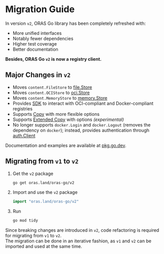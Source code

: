 # Migration Guide

In version `v2`, ORAS Go library has been completely refreshed with:

- More unified interfaces
- Notably fewer dependencies
- Higher test coverage
- Better documentation

**Besides, ORAS Go `v2` is now a registry client.**

## Major Changes in `v2`

- Moves `content.FileStore` to [file.Store](https://pkg.go.dev/oras.land/oras-go/v2/content/file#Store)
- Moves `content.OCIStore` to [oci.Store](https://pkg.go.dev/oras.land/oras-go/v2/content/oci#Store)
- Moves `content.MemoryStore` to [memory.Store](https://pkg.go.dev/oras.land/oras-go/v2/content/memory#Store)
- Provides [SDK](https://pkg.go.dev/oras.land/oras-go/v2/registry/remote) to interact with OCI-compliant and Docker-compliant registries
- Supports [Copy](https://pkg.go.dev/oras.land/oras-go/v2#Copy) with more flexible options
- Supports [Extended Copy](https://pkg.go.dev/oras.land/oras-go/v2#ExtendedCopy) with options *(experimental)*
- No longer supports `docker.Login` and `docker.Logout` (removes the dependency on `docker`); instead, provides authentication through [auth.Client](https://pkg.go.dev/oras.land/oras-go/v2/registry/remote/auth#Client)

Documentation and examples are available at [pkg.go.dev](https://pkg.go.dev/oras.land/oras-go/v2).

## Migrating from `v1` to `v2`

1. Get the `v2` package

    ```sh
    go get oras.land/oras-go/v2
    ```

2. Import and use the `v2` package

    ```go
    import "oras.land/oras-go/v2"
    ```

3. Run

   ```sh
   go mod tidy
    ```

Since breaking changes are introduced in `v2`, code refactoring is required for migrating from `v1` to `v2`.  
The migration can be done in an iterative fashion, as `v1` and `v2` can be imported and used at the same time.
